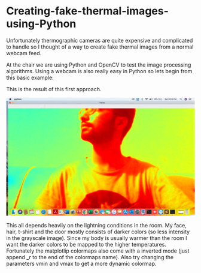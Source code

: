 # Creating-fake-thermal-images-using-Python

Unfortunately thermographic cameras are quite expensive and complicated to handle so I thought of a way to create fake thermal images from a normal webcam feed.

At the chair we are using Python and OpenCV to test the image processing algorithms. Using a webcam is also really easy in Python so lets begin from this basic example:


This is the result of this first approach.


<img src="https://github.com/noorkhokhar99/Creating-fake-thermal-images-using-Python/blob/main/Screen%20Shot%201444-02-20%20at%208.53.25%20PM.png">







This all depends heavily on the lightning conditions in the room. My face, hair, t-shirt and the door mostly consists of darker colors (so less intensity in the grayscale image). Since my body is usually warmer than the room I want the darker colors to be mapped to the higher temperatures. Fortunately the matplotlip colormaps also come with a inverted mode (just append _r to the end of the colormaps name). Also try changing the parameters vmin and vmax to get a more dynamic colormap.


